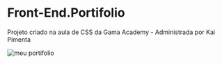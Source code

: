 # Front-End.Portifolio

Projeto criado na aula de CSS da Gama Academy - Administrada por Kai Pimenta 

![meu portifolio](https://user-images.githubusercontent.com/104538480/166623856-f2bfba46-1d3a-4b60-9976-ad1c5abaed2d.png)
